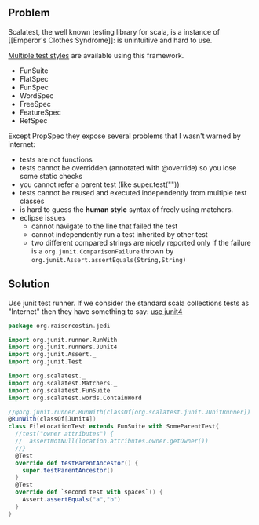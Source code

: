 ## Problem
Scalatest, the well known testing library for scala, is a instance of [[Emperor's Clothes Syndrome]]: is unintuitive and hard to use.

[Multiple test styles](http://www.scalatest.org/user_guide/selecting_a_style) are available using this framework.
  - FunSuite
  - FlatSpec
  - FunSpec
  - WordSpec
  - FreeSpec
  - FeatureSpec
  - RefSpec

Except PropSpec they expose several problems that I wasn't warned by internet:
  - tests are not functions
  - tests cannot be overridden (annotated with @override) so you lose some static checks
  - you cannot refer a parent test (like super.test(""))
  - tests cannot be reused and executed independently from multiple test classes
  - is hard to guess the **human style** syntax of freely using matchers.
  - eclipse issues
    - cannot navigate to the line that failed the test
    - cannot independently run a test inherited by other test
    - two different compared strings are nicely reported only if the failure is a `org.junit.ComparisonFailure` thrown by `org.junit.Assert.assertEquals(String,String)`

## Solution
Use junit test runner. If we consider the standard scala collections tests as "Internet" then they have something to say: [use junit4](https://github.com/scala/scala/blob/2.12.x/test/junit/scala/collection/SeqLikeTest.scala)

```scala
package org.raisercostin.jedi

import org.junit.runner.RunWith
import org.junit.runners.JUnit4
import org.junit.Assert._
import org.junit.Test

import org.scalatest._
import org.scalatest.Matchers._
import org.scalatest.FunSuite
import org.scalatest.words.ContainWord

//@org.junit.runner.RunWith(classOf[org.scalatest.junit.JUnitRunner])
@RunWith(classOf[JUnit4])
class FileLocationTest extends FunSuite with SomeParentTest{
  //test("owner attributes") {
  //  assertNotNull(location.attributes.owner.getOwner())
  //}
  @Test
  override def testParentAncestor() {
    super.testParentAncestor()
  }
  @Test
  override def `second test with spaces`() {
    Assert.assertEquals("a","b")
  }
}
```